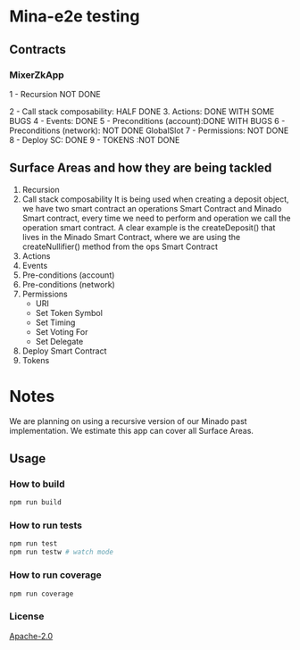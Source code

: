 # Mina-e2e testing

## Contracts

### MixerZkApp

1 - Recursion NOT DONE

2 - Call stack composability:  HALF DONE
3. Actions: DONE WITH SOME BUGS 
4 - Events: DONE 
5 - Preconditions (account):DONE  WITH BUGS
6 - Preconditions (network): NOT DONE 
GlobalSlot
7 - Permissions: NOT DONE 
8 - Deploy SC: DONE
9 - TOKENS :NOT DONE


## Surface Areas and how they are being tackled

1. Recursion
2. Call stack composability
    It is being used when creating a deposit object, we have two smart contract an operations Smart Contract
    and Minado Smart contract, every time we need to perform and operation we call the operation smart contract. A clear example is the createDeposit() that lives in the Minado Smart Contract, where we are using the createNullifier() method from the ops Smart Contract
3. Actions
4. Events
5. Pre-conditions (account)
6. Pre-conditions (network)
7. Permissions
   - URI
   - Set Token Symbol
   - Set Timing
   - Set Voting For
   - Set Delegate
8. Deploy Smart Contract
9. Tokens

# Notes

We are planning on using a recursive version of our Minado past implementation. We estimate this app can cover all Surface Areas. 


## Usage

### How to build

```sh
npm run build
```

### How to run tests

```sh
npm run test
npm run testw # watch mode
```

### How to run coverage

```sh
npm run coverage
```

### License

[Apache-2.0](LICENSE)

